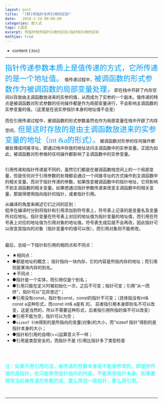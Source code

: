 ```yaml
---
layout: post
title:  "[转]传指针与传引用的区别"
date:   2018-1-24 00:00:00
categories: 嵌入式
tags: C语言
excerpt: 传指针和传指针引用的区别/指针和引用的区别
mathjax: true
---
```

* content
{:toc}
---

<font color=#0099ff size=5 face="黑体">指针传递参数本质上是值传递的方式，它所传递的是一个地址值。</font>
值传递过程中，<font color=#0099ff size=5 face="黑体">被调函数的形式参数作为被调函数的局部变量处理，</font>即在栈中开辟了内存空间以存放由主调函数放进来的实参的值，从而成为了实参的一个副本。值传递的特点是被调函数对形式参数的任何操作都是作为局部变量进行，不会影响主调函数的实参变量的值。（这里是在说实参指针本身的地址值不会变）<br/>
<br/>
而在引用传递过程中，被调函数的形式参数虽然也作为局部变量在栈中开辟了内存空间，<font color=#0099ff size=5 face="黑体">但是这时存放的是由主调函数放进来的实参变量的地址（int &a的形式）。</font>被调函数对形参的任何操作都被处理成间接寻址，即通过栈中存放的地址访问主调函数中的实参变量。正因为如此，被调函数对形参做的任何操作都影响了主调函数中的实参变量。

<br/>
引用传递和指针传递是不同的，虽然它们都是在被调函数栈空间上的一个局部变量，但是任何对于引用参数的处理都会通过一个间接寻址的方式操作到主调函数中的相关变量。而对于指针传递的参数，如果改变被调函数中的指针地址，它将影响不到主调函数的相关变量。如果想通过指针参数传递来改变主调函数中的相关变量，那就得使用指向指针的指针，或者指针引用。

从编译的角度来阐述它们之间的区别：<br/>
程序在编译时分别将指针和引用添加到符号表上，符号表上记录的是变量名及变量所对应地址。指针变量在符号表上对应的地址值为指针变量的地址值，而引用在符号表上对应的地址值为引用对象的地址值。符号表生成后就不会再改，因此指针可以改变其指向的对象（指针变量中的值可以改），而引用对象则不能修改。<br/>
<br/>
<br/>
最后，总结一下指针和引用的相同点和不同点：<br/>
- ★相同点：<br/>
 - ●都是地址的概念；
指针指向一块内存，它的内容是所指内存的地址；而引用则是某块内存的别名。<br/>
- ★不同点：<br/>
 - ●指针是一个实体，而引用仅是个别名；<br/>
 - ●引用只能在定义时被初始化一次，之后不可变；指针可变；引用“从一而终”，指针可以“见异思迁”；<br/>
 - ●引用没有const，指针有const，const的指针不可变；（具体指没有int& const a这种形式，而const int& a是有     的，  前者指引用本身即别名不可以改变，这是当然的，所以不需要这种形式，后者指引用所指的值不可以改变）<br/>
 - ●引用不能为空，指针可以为空；<br/>
 - ●`sizeof 引用`得到的是所指向的变量(对象)的大小，而“sizeof 指针”得到的是指针本身的大小；<br/>
 - ●指针和引用的自增(++)运算意义不一样；<br/>
 - ●引用是类型安全的，而指针不是 (引用比指针多了类型检查<br/>

<br/>
<br/>

<font color=#00ffff size=3>注：如果不用引用的话，被传递的参数本身是不能被修改的，即使你传递的是指针，也只能修改指针指向的内容，不能修改指针本身。如果要修改当前被传递的参数的话，要么再加一级指针，要么用引用。</font>

<br/>

---
